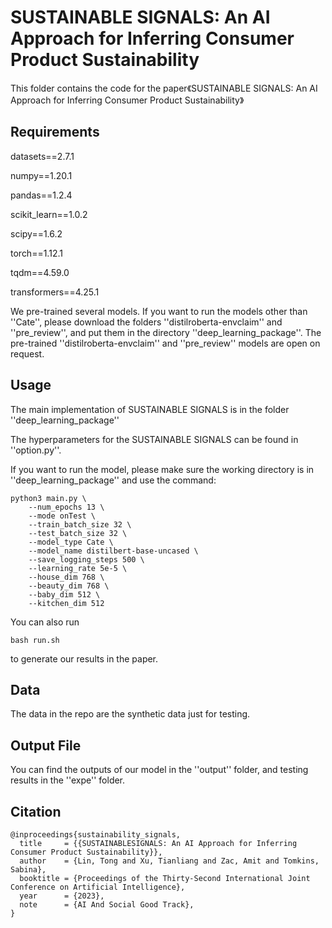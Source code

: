 # SUSTAINABLE SIGNALS: An AI Approach for Inferring Consumer Product Sustainability

This folder contains the code for the paper《SUSTAINABLE SIGNALS:
An AI Approach for Inferring Consumer Product Sustainability》


## Requirements

datasets==2.7.1

numpy==1.20.1

pandas==1.2.4

scikit_learn==1.0.2

scipy==1.6.2

torch==1.12.1

tqdm==4.59.0

transformers==4.25.1

We pre-trained several models. If you want to run the models other than ''Cate'', please download the folders 
''distilroberta-envclaim'' and ''pre_review'', and put them in the directory ''deep_learning_package''. 
The pre-trained ''distilroberta-envclaim'' and ''pre_review'' models are open on request.


## Usage
The main implementation of SUSTAINABLE SIGNALS is in the folder ''deep_learning_package''

The hyperparameters for the SUSTAINABLE SIGNALS can be found in ''option.py''.

If you want to run the model, please make sure the working directory is in ''deep_learning_package'' and use the command:

```shell
python3 main.py \
    --num_epochs 13 \
    --mode onTest \
    --train_batch_size 32 \
    --test_batch_size 32 \
    --model_type Cate \
    --model_name distilbert-base-uncased \
    --save_logging_steps 500 \
    --learning_rate 5e-5 \
    --house_dim 768 \
    --beauty_dim 768 \
    --baby_dim 512 \
    --kitchen_dim 512
```

You can also run 
```shell
bash run.sh
```
to generate our results in the paper.

## Data

The data in the repo are the synthetic data just for testing.

## Output File

You can find the outputs of our model in the ''output'' folder, and testing results in the ''expe'' folder.

## Citation

```
@inproceedings{sustainability_signals,
  title     = {{SUSTAINABLESIGNALS: An AI Approach for Inferring Consumer Product Sustainability}},
  author    = {Lin, Tong and Xu, Tianliang and Zac, Amit and Tomkins, Sabina},
  booktitle = {Proceedings of the Thirty-Second International Joint Conference on Artificial Intelligence},
  year      = {2023},
  note      = {AI And Social Good Track},
}
```
